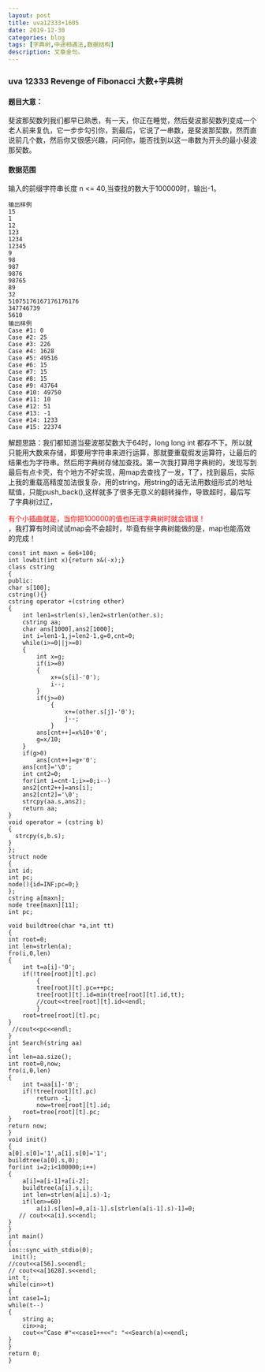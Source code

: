 ```yaml
---
layout: post
title: uva12333+1605
date: 2019-12-30
categories: blog
tags: [字典树,中途相遇法,数据结构]
description: 文章金句。
---
```


### uva 12333 Revenge of Fibonacci 大数+字典树

#### 题目大意：
斐波那契数列我们都早已熟悉，有一天，你正在睡觉，然后斐波那契数列变成一个老人前来复仇，它一步步勾引你，到最后，它说了一串数，是斐波那契数，然而直说前几个数，然后你又很感兴趣，问问你，能否找到以这一串数为开头的最小斐波那契数。

#### 数据范围

输入的前缀字符串长度 n <= 40,当查找的数大于100000时，输出-1。

    输出样例
    15
    1
    12
    123
    1234
    12345
    9
    98
    987
    9876
    98765
    89
    32
    51075176167176176176
    347746739
    5610 
    输出样例
    Case #1: 0 
    Case #2: 25 
    Case #3: 226 
    Case #4: 1628 
    Case #5: 49516 
    Case #6: 15 
    Case #7: 15 
    Case #8: 15 
    Case #9: 43764 
    Case #10: 49750 
    Case #11: 10 
    Case #12: 51 
    Case #13: -1 
    Case #14: 1233 
    Case #15: 22374


解题思路：我们都知道当斐波那契数大于64时，long long int 都存不下。所以就只能用大数来存储，即要用字符串来进行运算，那就要重载假发运算符，让最后的结果也为字符串。然后用字典树存储加查找。第一次我打算用字典树的，发现写到最后有点卡壳，有个地方不好实现，用map去查找了一发，T了，找到最后，实际上我的重载高精度加法很复杂，用的string，用string的话无法用数组形式的地址赋值，只能push_back(),这样就多了很多无意义的翻转操作，导致超时，最后写了字典树过辽，<div style="color: red">有个小插曲就是，当你把100000的值也压进字典树时就会错误！</div>，我打算有时间试试map会不会超时，毕竟有些字典树能做的是，map也能高效的完成！

    const int maxn = 6e6+100;
    int lowbit(int x){return x&(-x);}
    class cstring
    {
    public:
    char s[100];
    cstring(){}
    cstring operator +(cstring other)
    {
        int len1=strlen(s),len2=strlen(other.s);
        cstring aa;
        char ans[1000],ans2[1000];
        int i=len1-1,j=len2-1,g=0,cnt=0;
        while(i>=0||j>=0)
        {
            int x=g;
            if(i>=0)
            {
                x+=(s[i]-'0');
                i--;
            }
            if(j>=0)
                {
                    x+=(other.s[j]-'0');
                    j--;
                }
            ans[cnt++]=x%10+'0';
            g=x/10;
        }
        if(g>0)
            ans[cnt++]=g+'0';
        ans[cnt]='\0';
        int cnt2=0;
        for(int i=cnt-1;i>=0;i--)
        ans2[cnt2++]=ans[i];
        ans2[cnt2]='\0';
        strcpy(aa.s,ans2);
        return aa;
    }
    void operator = (cstring b)
    {
      strcpy(s,b.s);
    }
    };
    struct node
    {
    int id;
    int pc;
    node(){id=INF;pc=0;}
    };
    cstring a[maxn];
    node tree[maxn][11];
    int pc;

    void buildtree(char *a,int tt)
    {
    int root=0;
    int len=strlen(a);
    fro(i,0,len)
    {
        int t=a[i]-'0';
        if(!tree[root][t].pc)
            {
            tree[root][t].pc=++pc;
            tree[root][t].id=min(tree[root][t].id,tt);
            //cout<<tree[root][t].id<<endl;
            }
        root=tree[root][t].pc;
    }
     //cout<<pc<<endl;
    }
    int Search(string aa)
    {
    int len=aa.size();
    int root=0,now;
    fro(i,0,len)
    {
        int t=aa[i]-'0';
        if(!tree[root][t].pc)
            return -1;
            now=tree[root][t].id;
        root=tree[root][t].pc;
    }
    return now;
    }
    void init()
    {
    a[0].s[0]='1',a[1].s[0]='1';
    buildtree(a[0].s,0);
    for(int i=2;i<100000;i++)
    {
        a[i]=a[i-1]+a[i-2];
        buildtree(a[i].s,i);
        int len=strlen(a[i].s)-1;
        if(len>=60)
            a[i].s[len]=0,a[i-1].s[strlen(a[i-1].s)-1]=0;
       // cout<<a[i].s<<endl;
    }
    }
    int main()
    {
    ios::sync_with_stdio(0);
     init();
    //cout<<a[56].s<<endl;
    // cout<<a[1628].s<<endl;
    int t;
    while(cin>>t)
    {
    int case1=1;
    while(t--)
    {
        string a;
        cin>>a;
        cout<<"Case #"<<case1++<<": "<<Search(a)<<endl;
    }
    }
    return 0;
    }






